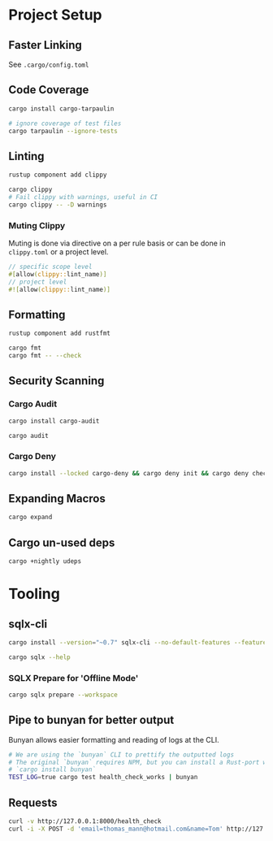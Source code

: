 # Project Setup

## Faster Linking

See `.cargo/config.toml`

## Code Coverage

```sh
cargo install cargo-tarpaulin
```
```sh
# ignore coverage of test files
cargo tarpaulin --ignore-tests
```

## Linting

```sh
rustup component add clippy
```
```sh
cargo clippy
# Fail clippy with warnings, useful in CI
cargo clippy -- -D warnings
```

### Muting Clippy

Muting is done via directive on a per rule basis or can be done in `clippy.toml` or a project level.

```rust
// specific scope level
#[allow(clippy::lint_name)]
// project level
#![allow(clippy::lint_name)]
```

## Formatting

```sh
rustup component add rustfmt
```

```sh
cargo fmt
cargo fmt -- --check
```

## Security Scanning

### Cargo Audit

```sh
cargo install cargo-audit
```
```sh
cargo audit
```

### Cargo Deny

```sh
cargo install --locked cargo-deny && cargo deny init && cargo deny check
```

## Expanding Macros

```sh
cargo expand
```

## Cargo un-used deps

```sh
cargo +nightly udeps
```

# Tooling

## sqlx-cli

```sh
cargo install --version="~0.7" sqlx-cli --no-default-features --features rustls,postgres
```

```sh
cargo sqlx --help
```

### SQLX Prepare for 'Offline Mode'

```sh
cargo sqlx prepare --workspace
```

## Pipe to bunyan for better output

Bunyan allows easier formatting and reading of logs at the CLI.

```sh
# We are using the `bunyan` CLI to prettify the outputted logs
# The original `bunyan` requires NPM, but you can install a Rust-port with
# `cargo install bunyan`
TEST_LOG=true cargo test health_check_works | bunyan
```

<!-- https://blog.rust-lang.org/2018/05/10/Rust-1.26.html#impl-trait -->
## Requests

```sh
curl -v http://127.0.0.1:8000/health_check
curl -i -X POST -d 'email=thomas_mann@hotmail.com&name=Tom' http://127.0.0.1:8000/subscriptions
```

